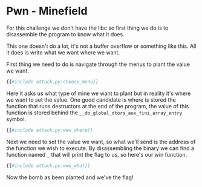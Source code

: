 # Pwn - Minefield

For this challenge we don't have the libc so first thing we do is to
disassemble the program to know what it does.

This one doesn't do a lot, it's not a buffer overflow or something like this.
All it does is write what we want where we want.

First thing we need to do is navigate through the menus to plant the value
we want.

```python
{{#include attack.py:choose_menu}}
```

Here it asks us what type of mine we want to plant but in reality it's
where we want to set the value.
One good candidate is where is stored the function that runs destructors
at the end of the program, the value of this function is stored behind
the `__do_global_dtors_aux_fini_array_entry` symbol.

```python
{{#include attack.py:www_where}}
```

Next we need to set the value we want, so what we'll send is the address
of the function we wish to execute.
By disassembling the binary we can find a function named `_` that will
print the flag to us, so here's our win function.

```python
{{#include attack.py:www_what}}
```

Now the bomb as been planted and we've the flag!
